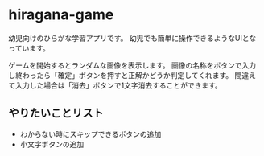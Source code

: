# hiragana-game

幼児向けのひらがな学習アプリです。
幼児でも簡単に操作できるようなUIとなっています。

ゲームを開始するとランダムな画像を表示します。
画像の名称をボタンで入力し終わったら「確定」ボタンを押すと正解かどうか判定してくれます。
間違えて入力した場合は「消去」ボタンで1文字消去することができます。



## やりたいことリスト
- わからない時にスキップできるボタンの追加
- 小文字ボタンの追加
